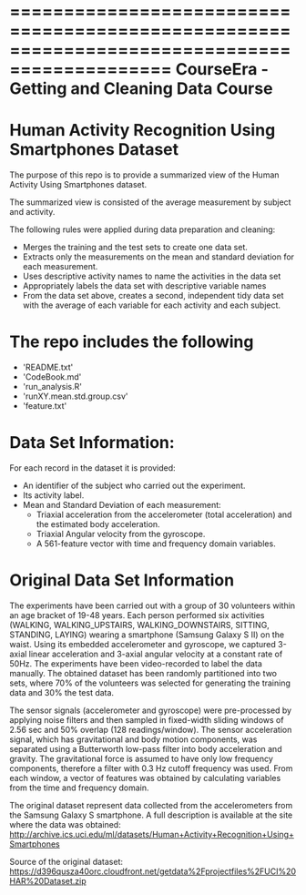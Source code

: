 =============================================================================================
CourseEra - Getting and Cleaning Data Course
=============================================================================================
Human Activity Recognition Using Smartphones Dataset
=============================================================================================

The purpose of this repo is to provide a summarized view of the Human Activity Using Smartphones dataset.

The summarized view is consisted of the average measurement by subject and activity.

The following rules were applied during data preparation and cleaning:
- Merges the training and the test sets to create one data set.
- Extracts only the measurements on the mean and standard deviation for each measurement.
- Uses descriptive activity names to name the activities in the data set
- Appropriately labels the data set with descriptive variable names
- From the data set above, creates a second, independent tidy data set with the average of each variable for each activity and each subject.

The repo includes the following
=============================================================================================
- 'README.txt'
- 'CodeBook.md' 
- 'run_analysis.R'
- 'runXY.mean.std.group.csv'
- 'feature.txt'

Data Set Information:
=============================================================================================
For each record in the dataset it is provided: 
- An identifier of the subject who carried out the experiment.
- Its activity label. 
- Mean and Standard Deviation of each measurement:
  - Triaxial acceleration from the accelerometer (total acceleration) and the estimated body acceleration. 
  - Triaxial Angular velocity from the gyroscope. 
  - A 561-feature vector with time and frequency domain variables. 

Original Data Set Information
=============================================================================================
The experiments have been carried out with a group of 30 volunteers within an age bracket of 19-48 years. Each person performed six activities (WALKING, WALKING_UPSTAIRS, WALKING_DOWNSTAIRS, SITTING, STANDING, LAYING) wearing a smartphone (Samsung Galaxy S II) on the waist. Using its embedded accelerometer and gyroscope, we captured 3-axial linear acceleration and 3-axial angular velocity at a constant rate of 50Hz. The experiments have been video-recorded to label the data manually. The obtained dataset has been randomly partitioned into two sets, where 70% of the volunteers was selected for generating the training data and 30% the test data. 

The sensor signals (accelerometer and gyroscope) were pre-processed by applying noise filters and then sampled in fixed-width sliding windows of 2.56 sec and 50% overlap (128 readings/window). The sensor acceleration signal, which has gravitational and body motion components, was separated using a Butterworth low-pass filter into body acceleration and gravity. The gravitational force is assumed to have only low frequency components, therefore a filter with 0.3 Hz cutoff frequency was used. From each window, a vector of features was obtained by calculating variables from the time and frequency domain.

The original dataset represent data collected from the accelerometers from the Samsung Galaxy S smartphone. A full description is available at the site where the data was obtained:
http://archive.ics.uci.edu/ml/datasets/Human+Activity+Recognition+Using+Smartphones

Source of the original dataset:
https://d396qusza40orc.cloudfront.net/getdata%2Fprojectfiles%2FUCI%20HAR%20Dataset.zip

